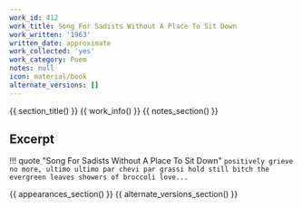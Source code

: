 ```yaml
---
work_id: 412
work_title: Song For Sadists Without A Place To Sit Down
work_written: '1963'
written_date: approximate
work_collected: 'yes'
work_category: Poem
notes: null
icon: material/book
alternate_versions: []
---
```


{{ section_title() }}
{{ work_info() }}
{{ notes_section() }}
## Excerpt
!!! quote "Song For Sadists Without A Place To Sit Down"
    ```
    positively grieve no more, ultimo ultimo
    par chevi par grassi hold still bitch
    the evergreen leaves
    showers of broccoli love...
    ```

{{ appearances_section() }}
{{ alternate_versions_section() }}
